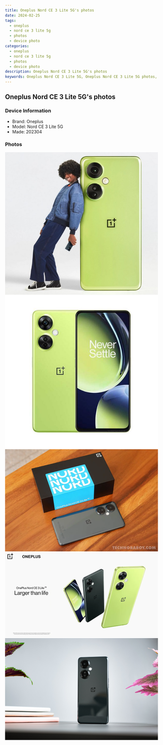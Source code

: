 ```yaml
---
title: Oneplus Nord CE 3 Lite 5G's photos
date: 2024-02-25
tags: 
  - oneplus
  - nord ce 3 lite 5g
  - photos
  - device photo
categories: 
  - oneplus
  - nord ce 3 lite 5g
  - photos
  - device photo
description: Oneplus Nord CE 3 Lite 5G's photos
keywords: Oneplus Nord CE 3 Lite 5G, Oneplus Nord CE 3 Lite 5G photos, Oneplus Nord CE 3 Lite 5G device photo
---
```


## Oneplus Nord CE 3 Lite 5G's photos

### Device Information

- Brand: Oneplus
- Model: Nord CE 3 Lite 5G
- Made: 202304

### Photos

![/images/best-assets/devices/oneplus/oneplus-nord-ce-3-lite-5g/1.jpg](/images/best-assets/devices/oneplus/oneplus-nord-ce-3-lite-5g/1.jpg)
![/images/best-assets/devices/oneplus/oneplus-nord-ce-3-lite-5g/2.jpg](/images/best-assets/devices/oneplus/oneplus-nord-ce-3-lite-5g/2.jpg)
![/images/best-assets/devices/oneplus/oneplus-nord-ce-3-lite-5g/3.jpg](/images/best-assets/devices/oneplus/oneplus-nord-ce-3-lite-5g/3.jpg)
![/images/best-assets/devices/oneplus/oneplus-nord-ce-3-lite-5g/4.jpg](/images/best-assets/devices/oneplus/oneplus-nord-ce-3-lite-5g/4.jpg)
![/images/best-assets/devices/oneplus/oneplus-nord-ce-3-lite-5g/5.jpg](/images/best-assets/devices/oneplus/oneplus-nord-ce-3-lite-5g/5.jpg)
